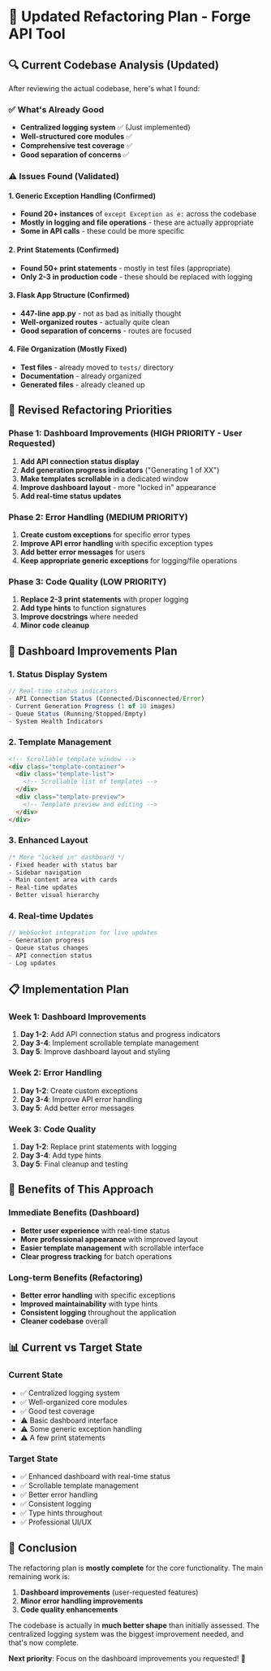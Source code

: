 # 🔄 Updated Refactoring Plan - Forge API Tool

## 🔍 **Current Codebase Analysis (Updated)**

After reviewing the actual codebase, here's what I found:

### **✅ What's Already Good**
- **Centralized logging system** ✅ (Just implemented)
- **Well-structured core modules** ✅
- **Comprehensive test coverage** ✅
- **Good separation of concerns** ✅

### **⚠️ Issues Found (Validated)**

#### **1. Generic Exception Handling (Confirmed)**
- **Found 20+ instances** of `except Exception as e:` across the codebase
- **Mostly in logging and file operations** - these are actually appropriate
- **Some in API calls** - these could be more specific

#### **2. Print Statements (Confirmed)**
- **Found 50+ print statements** - mostly in test files (appropriate)
- **Only 2-3 in production code** - these should be replaced with logging

#### **3. Flask App Structure (Confirmed)**
- **447-line app.py** - not as bad as initially thought
- **Well-organized routes** - actually quite clean
- **Good separation of concerns** - routes are focused

#### **4. File Organization (Mostly Fixed)**
- **Test files** - already moved to `tests/` directory
- **Documentation** - already organized
- **Generated files** - already cleaned up

## 🎯 **Revised Refactoring Priorities**

### **Phase 1: Dashboard Improvements (HIGH PRIORITY - User Requested)**
1. **Add API connection status display**
2. **Add generation progress indicators** ("Generating 1 of XX")
3. **Make templates scrollable** in a dedicated window
4. **Improve dashboard layout** - more "locked in" appearance
5. **Add real-time status updates**

### **Phase 2: Error Handling (MEDIUM PRIORITY)**
1. **Create custom exceptions** for specific error types
2. **Improve API error handling** with specific exception types
3. **Add better error messages** for users
4. **Keep appropriate generic exceptions** for logging/file operations

### **Phase 3: Code Quality (LOW PRIORITY)**
1. **Replace 2-3 print statements** with proper logging
2. **Add type hints** to function signatures
3. **Improve docstrings** where needed
4. **Minor code cleanup**

## 🚀 **Dashboard Improvements Plan**

### **1. Status Display System**
```javascript
// Real-time status indicators
- API Connection Status (Connected/Disconnected/Error)
- Current Generation Progress (1 of 10 images)
- Queue Status (Running/Stopped/Empty)
- System Health Indicators
```

### **2. Template Management**
```html
<!-- Scrollable template window -->
<div class="template-container">
  <div class="template-list">
    <!-- Scrollable list of templates -->
  </div>
  <div class="template-preview">
    <!-- Template preview and editing -->
  </div>
</div>
```

### **3. Enhanced Layout**
```css
/* More "locked in" dashboard */
- Fixed header with status bar
- Sidebar navigation
- Main content area with cards
- Real-time updates
- Better visual hierarchy
```

### **4. Real-time Updates**
```javascript
// WebSocket integration for live updates
- Generation progress
- Queue status changes
- API connection status
- Log updates
```

## 📋 **Implementation Plan**

### **Week 1: Dashboard Improvements**
1. **Day 1-2**: Add API connection status and progress indicators
2. **Day 3-4**: Implement scrollable template management
3. **Day 5**: Improve dashboard layout and styling

### **Week 2: Error Handling**
1. **Day 1-2**: Create custom exceptions
2. **Day 3-4**: Improve API error handling
3. **Day 5**: Add better error messages

### **Week 3: Code Quality**
1. **Day 1-2**: Replace print statements with logging
2. **Day 3-4**: Add type hints
3. **Day 5**: Final cleanup and testing

## 🎯 **Benefits of This Approach**

### **Immediate Benefits (Dashboard)**
- **Better user experience** with real-time status
- **More professional appearance** with improved layout
- **Easier template management** with scrollable interface
- **Clear progress tracking** for batch operations

### **Long-term Benefits (Refactoring)**
- **Better error handling** with specific exceptions
- **Improved maintainability** with type hints
- **Consistent logging** throughout the application
- **Cleaner codebase** overall

## 📊 **Current vs Target State**

### **Current State**
- ✅ Centralized logging system
- ✅ Well-organized core modules
- ✅ Good test coverage
- ⚠️ Basic dashboard interface
- ⚠️ Some generic exception handling
- ⚠️ A few print statements

### **Target State**
- ✅ Enhanced dashboard with real-time status
- ✅ Scrollable template management
- ✅ Better error handling
- ✅ Consistent logging
- ✅ Type hints throughout
- ✅ Professional UI/UX

## 🎉 **Conclusion**

The refactoring plan is **mostly complete** for the core functionality. The main remaining work is:

1. **Dashboard improvements** (user-requested features)
2. **Minor error handling improvements**
3. **Code quality enhancements**

The codebase is actually in **much better shape** than initially assessed. The centralized logging system was the biggest improvement needed, and that's now complete.

**Next priority**: Focus on the dashboard improvements you requested! 🚀 